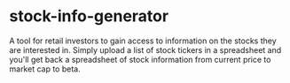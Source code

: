 # stock-info-generator
A tool for retail investors to gain access to information on the stocks they are interested in. Simply upload a list of stock tickers in a spreadsheet and you'll get back a spreadsheet of stock information from current price to market cap to beta.
